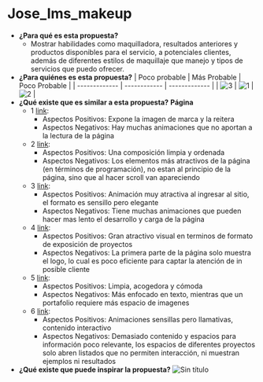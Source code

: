 # Jose_Ims_makeup
* **¿Para qué es esta propuesta?**
  * Mostrar habilidades como maquilladora, resultados anteriores y productos disponibles para el servicio, a potenciales clientes, además de diferentes estilos de maquillaje que manejo y tipos de servicios que puedo ofrecer.
* **¿Para quiénes es esta propuesta?**
  | Poco probable | Más Probable | Poco Probable |
  | ------------- | ------------ | ------------- |
  | ![3](https://github.com/jimschenetzky/Jose_Ims_makeup/assets/87721128/9cedc3ef-136f-4d27-a630-d7c419cbf041) | ![1](https://github.com/jimschenetzky/Jose_Ims_makeup/assets/87721128/8c47c55b-9978-4927-a99d-59c520848d75) | ![2](https://github.com/jimschenetzky/Jose_Ims_makeup/assets/87721128/771c6e9f-6dba-465a-9171-9e4b99e84f47) |
* **¿Qué existe que es similar a esta propuesta?**
  **Página**
   *  1 [link](https://www.skyehighinteractive.com/):
         * Aspectos Positivos: Expone la imagen de marca y la reitera
         * Aspectos Negativos: Hay muchas animaciones que no aportan a la lectura de la página
   *  2 [link](https://dashdigital.studio/):
         * Aspectos Positivos: Una composición limpia y ordenada
         * Aspectos Negativos: Los elementos más atractivos de la página (en términos de programación), no estan al principio de la página, sino que al hacer scroll van apareciendo
   *  3 [link](https://analogueagency.com/):
         * Aspectos Positivos: Animación muy atractiva al ingresar al sitio, el formato es sensillo pero elegante
         * Aspectos Negativos: Tiene muchas animaciones que pueden hacer mas lento el desarrollo y carga de la página
   *  4 [link](https://tuxkarma.co/en/):
         * Aspectos Positivos: Gran atractivo visual en terminos de formato de exposición de proyectos
         * Aspectos Negativos: La primera parte de la página solo muestra el logo, lo cual es poco eficiente para captar la atención de in posible cliente
   *  5 [link](https://www.niceatnoon.nl/):
         * Aspectos Positivos: Limpia, acogedora y cómoda
         * Aspectos Negativos: Más enfocado en texto, mientras que un portafolio requiere más espacio de imagenes
   *  6 [link](https://demo.cocobasic.com/fabius-wp/demo-2/):
         * Aspectos Positivos: Animaciones sensillas pero llamativas, contenido interactivo
         * Aspectos Negativos: Demasiado contenido y espacios para información poco relevante, los espacios de diferentes proyectos solo abren listados que no permiten interacción, ni muestran ejemplos ni resultados
* **¿Qué existe que puede inspirar la propuesta?**
![Sin título](https://github.com/jimschenetzky/Jose_Ims_makeup/assets/87721128/550fb084-0de8-41f9-b4e8-80cc4c9c9fb6)

  
